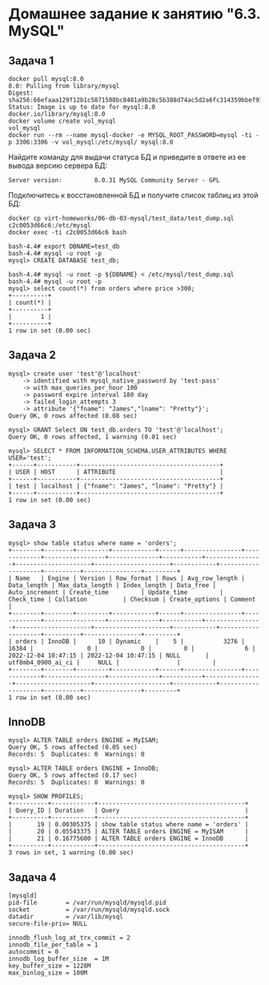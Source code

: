 # Домашнее задание к занятию "6.3. MySQL"

## Задача 1

    docker pull mysql:8.0
    8.0: Pulling from library/mysql
    Digest: sha256:66efaaa129f12b1c5871508bc8481a9b28c5b388d74ac5d2a6fc314359bbef91
    Status: Image is up to date for mysql:8.0
    docker.io/library/mysql:8.0
    docker volume create vol_mysql
    vol_mysql
    docker run --rm --name mysql-docker -e MYSQL_ROOT_PASSWORD=mysql -ti -p 3306:3306 -v vol_mysql:/etc/mysql/ mysql:8.0

Найдите команду для выдачи статуса БД и приведите в ответе из ее вывода версию сервера БД:

    Server version:         8.0.31 MySQL Community Server - GPL
    
Подключитесь к восстановленной БД и получите список таблиц из этой БД:

    docker cp virt-homeworks/06-db-03-mysql/test_data/test_dump.sql c2c0053d66c6:/etc/mysql
    docker exec -ti c2c0053d66c6 bash
    
    bash-4.4# export DBNAME=test_db
    bash-4.4# mysql -u root -p
    mysql> CREATE DATABASE test_db;

    bash-4.4# mysql -u root -p ${DBNAME} < /etc/mysql/test_dump.sql
    bash-4.4# mysql -u root -p
    mysql> select count(*) from orders where price >300;
    +----------+
    | count(*) |
    +----------+
    |        1 |
    +----------+
    1 row in set (0.00 sec)

## Задача 2

    mysql> create user 'test'@'localhost'
        -> identified with mysql_native_password by 'test-pass'
        -> with max_queries_per_hour 100
        -> password expire interval 180 day
        -> failed_login_attempts 3
        -> attribute '{"fname": "James","lname": "Pretty"}';
    Query OK, 0 rows affected (0.08 sec)

    mysql> GRANT Select ON test_db.orders TO 'test'@'localhost';
    Query OK, 0 rows affected, 1 warning (0.01 sec)

    mysql> SELECT * FROM INFORMATION_SCHEMA.USER_ATTRIBUTES WHERE USER='test';
    +------+-----------+---------------------------------------+
    | USER | HOST      | ATTRIBUTE                             |
    +------+-----------+---------------------------------------+
    | test | localhost | {"fname": "James", "lname": "Pretty"} |
    +------+-----------+---------------------------------------+
    1 row in set (0.00 sec)

## Задача 3

    mysql> show table status where name = 'orders';
    +--------+--------+---------+------------+------+----------------+-------------+-----------------+--------------+-----------+----------------+---------------------+---------------------+------------+--------------------+----------+----------------+---------+
    | Name   | Engine | Version | Row_format | Rows | Avg_row_length | Data_length | Max_data_length | Index_length | Data_free | Auto_increment | Create_time         | Update_time         | Check_time | Collation          | Checksum | Create_options | Comment |
    +--------+--------+---------+------------+------+----------------+-------------+-----------------+--------------+-----------+----------------+---------------------+---------------------+------------+--------------------+----------+----------------+---------+
    | orders | InnoDB |      10 | Dynamic    |    5 |           3276 |       16384 |               0 |            0 |         0 |              6 | 2022-12-04 10:47:15 | 2022-12-04 10:47:15 | NULL       | utf8mb4_0900_ai_ci |     NULL |                |         |
    +--------+--------+---------+------------+------+----------------+-------------+-----------------+--------------+-----------+----------------+---------------------+---------------------+------------+--------------------+----------+----------------+---------+
    1 row in set (0.00 sec)

## InnoDB 

    mysql> ALTER TABLE orders ENGINE = MyISAM;
    Query OK, 5 rows affected (0.05 sec)
    Records: 5  Duplicates: 0  Warnings: 0

    mysql> ALTER TABLE orders ENGINE = InnoDB;
    Query OK, 5 rows affected (0.17 sec)
    Records: 5  Duplicates: 0  Warnings: 0

    mysql> SHOW PROFILES;
    +----------+------------+-----------------------------------------+
    | Query_ID | Duration   | Query                                   |
    +----------+------------+-----------------------------------------+
    |       19 | 0.00305375 | show table status where name = 'orders' |
    |       20 | 0.05543375 | ALTER TABLE orders ENGINE = MyISAM      |
    |       21 | 0.16775600 | ALTER TABLE orders ENGINE = InnoDB      |
    +----------+------------+-----------------------------------------+
    3 rows in set, 1 warning (0.00 sec)

## Задача 4

    [mysqld]
    pid-file        = /var/run/mysqld/mysqld.pid
    socket          = /var/run/mysqld/mysqld.sock
    datadir         = /var/lib/mysql
    secure-file-priv= NULL

    innodb_flush_log_at_trx_commit = 2 
    innodb_file_per_table = 1
    autocommit = 0
    innodb_log_buffer_size	= 1M
    key_buffer_size = 1228М
    max_binlog_size	= 100M
